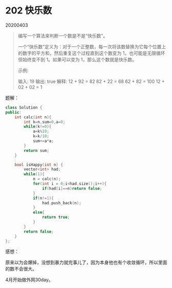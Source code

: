 # 202 快乐数

20200403

> 编写一个算法来判断一个数是不是“快乐数”。
>
> 一个“快乐数”定义为：对于一个正整数，每一次将该数替换为它每个位置上的数字的平方和，然后重复这个过程直到这个数变为 1，也可能是无限循环但始终变不到 1。如果可以变为 1，那么这个数就是快乐数。
>
> 示例: 
>
> 输入: 19
> 输出: true
> 解释: 
> 12 + 92 = 82
> 82 + 22 = 68
> 62 + 82 = 100
> 12 + 02 + 02 = 1

题解：

```c++
class Solution {
public:
    int calc(int n){
        int k=n,sum=0,a=0;
        while(k!=0){
            a=k%10;
            k=k/10;
            sum+=a*a;
        }
        return sum;
    }

    bool isHappy(int n) {
        vector<int> had;
        while(1){
            n = calc(n);
            for(int i = 0;i<had.size();i++){
                if(had[i]==n)return false;
            }
            if(n!=1){
                had.push_back(n);
            }
            else{
                return true;
            }
        }
        return false;
    }
};
```

感想：

原来以为会爆掉，没想到暴力就完事儿了，因为本身他也有个收敛循环，所以里面的数不会很大。

4月开始做外网30day。